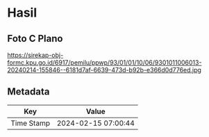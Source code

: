 # Hasil

## Foto C Plano

https://sirekap-obj-formc.kpu.go.id/6917/pemilu/ppwp/93/01/01/10/06/9301011006013-20240214-155846--6181d7af-6639-473d-b92b-e366d0d776ed.jpg


## Metadata

| Key        | Value               |
| ---------- | ------------------- |
| Time Stamp | 2024-02-15 07:00:44 |



